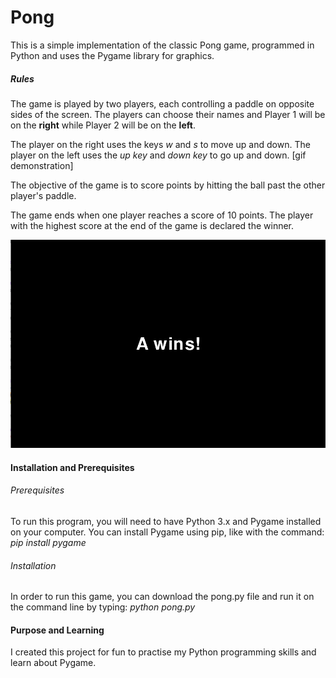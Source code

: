 # Pong
This is a simple implementation of the classic Pong game, programmed in Python and uses the Pygame library for graphics.

##### Rules
The game is played by two players, each controlling a paddle on opposite sides of the screen. The players can choose their names and Player 1 will be on the **right** while Player 2 will be on the **left**. 

The player on the right uses the keys _w_ and _s_ to move up and down. The player on the left uses the _up key_ and _down key_ to go up and down.
[gif demonstration]

 The objective of the game is to score points by hitting the ball past the other player's paddle.

The game ends when one player reaches a score of 10 points. The player with the highest score at the end of the game is declared the winner.

![Alt text](/Images/WinScreen.png?raw=true "Optional Title")

#### Installation and Prerequisites
###### Prerequisites
To run this program, you will need to have Python 3.x and Pygame installed on your computer. You can install Pygame using pip, like with the command: _pip install pygame_

###### Installation
In order to run this game, you can download the pong.py file and run it on the command line by typing: _python pong.py_

#### Purpose and Learning
I created this project for fun to practise my Python programming skills and learn about Pygame.

